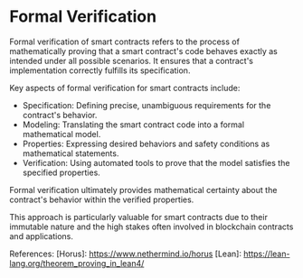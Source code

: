 # Formal Verification

Formal verification of smart contracts refers to the process of mathematically proving that a smart contract's code behaves exactly as intended under all possible scenarios. It ensures that a contract's implementation correctly fulfills its specification.

Key aspects of formal verification for smart contracts include:
- Specification: Defining precise, unambiguous requirements for the contract's behavior.
- Modeling: Translating the smart contract code into a formal mathematical model.
- Properties: Expressing desired behaviors and safety conditions as mathematical statements.
- Verification: Using automated tools to prove that the model satisfies the specified properties.
  
Formal verification ultimately provides mathematical certainty about the contract's behavior within the verified properties.

This approach is particularly valuable for smart contracts due to their immutable nature and the high stakes often involved in blockchain contracts and applications.

References:
[Horus]: https://www.nethermind.io/horus
[Lean]: https://lean-lang.org/theorem_proving_in_lean4/